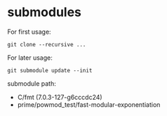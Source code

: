 submodules
==========

For first usage:
```
git clone --recursive ...
```

For later usage:
```
git submodule update --init
```

submodule path:

- C/fmt (7.0.3-127-g6cccdc24)
- prime/powmod_test/fast-modular-exponentiation
